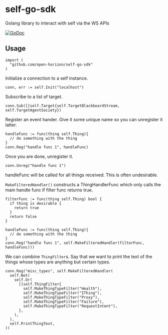 # self-go-sdk

Golang library to interact with self via the WS APIs

[![GoDoc](https://godoc.org/github.com/open-horizon/self-go-sdk/self?status.svg)](https://godoc.org/github.com/open-horizon/self-go-sdk/self)

## Usage

``` golang
import (
  "github.com/open-horizon/self-go-sdk"
)
```

Initialize a connection to a self instance.

``` golang
conn, err := self.Init("localhost")
```

Subscribe to a list of target.

``` golang
conn.Sub([]self.Target{self.TargetBlackboardStream, self.TargetAgentSociety})
```

Register an event hander. Give it some unique name so you can unregister it latter.

``` golang
handleFunc := func(thing self.Thing){
  // do something with the thing
}
conn.Reg("handle func 1", handleFunc)
```

Once you are done, unregister it.
``` golang
conn.Unreg("handle func 1")
```

handleFunc will be called for all things received. This is often undesirable.

`MakeFilteredHandler()` constructs a ThingHandlerFunc which only calls the main handle func if filter func returns true.

``` golang
filterFunc := func(thing self.Thing) bool {
  if thing is desirable {
    return true
  }
  return false
}

handleFunc := func(thing self.Thing){
  // do something with the thing
}
conn.Reg("handle func 1", self.MakeFilteredHandler(filterFunc, handleFunc)))
```

We can combine `ThingFilter`s. Say that we want to print the text of the things whose types are anything but certain types.

``` golang
conn.Reg("misc_types", self.MakeFilteredHandler(
  self.Not(
    self.Or(
      []self.ThingFilter{
        self.MakeThingTypeFilter("Health"),
        self.MakeThingTypeFilter("IThing"),
        self.MakeThingTypeFilter("Proxy"),
        self.MakeThingTypeFilter("Failure"),
        self.MakeThingTypeFilter("RequestIntent"),
      },
    ),
  ),
  self.PrintThingText,
))
```
